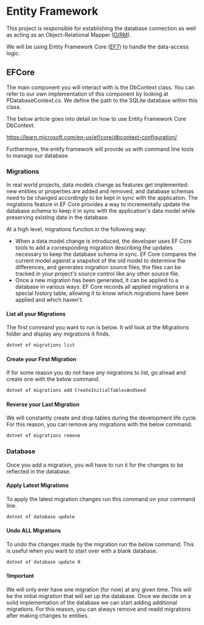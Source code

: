 # Entity Framework

This project is responsible for establishing the database connection as well as acting as an Object-Relational Mapper ([O/RM](https://www.prisma.io/dataguide/types/relational/what-is-an-orm)).

We will be using Entity Framework Core ([EF7](https://learn.microsoft.com/en-us/ef/core/what-is-new/ef-core-7.0/whatsnew)) to handle the data-access logic.

## EFCore

The main component you will interact with is the DbContext class. You can refer to our own implementation of this component by looking at PDatabaseContext.cs. We define the path to the SQLite database within this class.

The below article goes into detail on how to use Entity Framework Core DbContext.

<https://learn.microsoft.com/en-us/ef/core/dbcontext-configuration/>

Furthermore, the entify framework will provide us with command line tools to manage our database.

### Migrations

In real world projects, data models change as features get implemented: new entities or properties are added and removed, and database schemas need to be changed accordingly to be kept in sync with the application. The migrations feature in EF Core provides a way to incrementally update the database schema to keep it in sync with the application's data model while preserving existing data in the database.

At a high level, migrations function in the following way:

- When a data model change is introduced, the developer uses EF Core tools to add a corresponding migration describing the updates necessary to keep the database schema in sync. EF Core compares the current model against a snapshot of the old model to determine the differences, and generates migration source files; the files can be tracked in your project's source control like any other source file.
- Once a new migration has been generated, it can be applied to a database in various ways. EF Core records all applied migrations in a special history table, allowing it to know which migrations have been applied and which haven't.

#### List all your Migrations

The first command you want to run is below. It will look at the Migrations folder and display any migrations it finds.

```zsh
dotnet ef migrations list
```

#### Create your First Migration

If for some reason you do not have any migrations to list, go ahead and create one with the below command.

```zsh
dotnet ef migrations add CreateInitialTablesAndSeed
```

#### Reverse your Last Migration

We will constantly create and drop tables during the development life cycle. For this reason, you can remove any migrations with the below command.

```zsh
dotnet ef migrations remove
```

### Database

Once you add a migration, you will have to run it for the changes to be reflected in the database.

#### Apply Latest Migrations

To apply the latest migration changes run this command on your command line.

```zsh
dotnet ef database update
```

#### Undo ALL Migrations

To undo the changes made by the migration run the below command. This is useful when you want to start over with a blank database.

```zsh
dotnet ef database update 0
```

#### !Important

We will only ever have one migration (for now) at any given time. This will be the initial migration that will set up the database. Once we decide on a solid implementation of the database we can start adding additional migrations. For this reason, you can always remove and readd migrations after making changes to entities.
